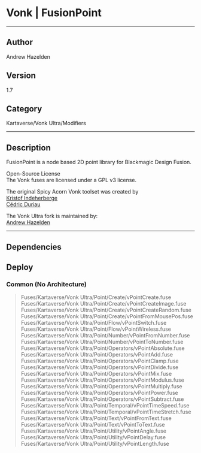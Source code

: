 # Vonk | FusionPoint
___

## Author
Andrew Hazelden

## Version
1.7

## Category
Kartaverse/Vonk Ultra/Modifiers

___

## Description
<p>FusionPoint is a node based 2D point library for Blackmagic Design Fusion.</p>

<p>Open-Source License<br>
The Vonk fuses are licensed under a GPL v3 license.</p>

<p>The original Spicy Acorn Vonk toolset was created by<br>
<a href="mailto:xmnr0x23@gmail.com">Kristof Indeherberge</a><br>
<a href="mailto:duriau.cedric@live.be">Cédric Duriau</a></p>

<p>The Vonk Ultra fork is maintained by:<br>
<a href="mailto:andrew@andrewhazelden.com">Andrew Hazelden</a></p>


___

## Dependencies

## Deploy

### Common (No Architecture)

> Fuses/Kartaverse/Vonk Ultra/Point/Create/vPointCreate.fuse  
> Fuses/Kartaverse/Vonk Ultra/Point/Create/vPointCreateImage.fuse  
> Fuses/Kartaverse/Vonk Ultra/Point/Create/vPointCreateRandom.fuse  
> Fuses/Kartaverse/Vonk Ultra/Point/Create/vPointFromMousePos.fuse  
> Fuses/Kartaverse/Vonk Ultra/Point/Flow/vPointSwitch.fuse  
> Fuses/Kartaverse/Vonk Ultra/Point/Flow/vPointWireless.fuse  
> Fuses/Kartaverse/Vonk Ultra/Point/Number/vPointFromNumber.fuse  
> Fuses/Kartaverse/Vonk Ultra/Point/Number/vPointToNumber.fuse  
> Fuses/Kartaverse/Vonk Ultra/Point/Operators/vPointAbsolute.fuse  
> Fuses/Kartaverse/Vonk Ultra/Point/Operators/vPointAdd.fuse  
> Fuses/Kartaverse/Vonk Ultra/Point/Operators/vPointClamp.fuse  
> Fuses/Kartaverse/Vonk Ultra/Point/Operators/vPointDivide.fuse  
> Fuses/Kartaverse/Vonk Ultra/Point/Operators/vPointMix.fuse  
> Fuses/Kartaverse/Vonk Ultra/Point/Operators/vPointModulus.fuse  
> Fuses/Kartaverse/Vonk Ultra/Point/Operators/vPointMultiply.fuse  
> Fuses/Kartaverse/Vonk Ultra/Point/Operators/vPointPower.fuse  
> Fuses/Kartaverse/Vonk Ultra/Point/Operators/vPointSubtract.fuse  
> Fuses/Kartaverse/Vonk Ultra/Point/Temporal/vPointTimeSpeed.fuse  
> Fuses/Kartaverse/Vonk Ultra/Point/Temporal/vPointTimeStretch.fuse  
> Fuses/Kartaverse/Vonk Ultra/Point/Text/vPointFromText.fuse  
> Fuses/Kartaverse/Vonk Ultra/Point/Text/vPointToText.fuse  
> Fuses/Kartaverse/Vonk Ultra/Point/Utility/vPointAngle.fuse  
> Fuses/Kartaverse/Vonk Ultra/Point/Utility/vPointDelay.fuse  
> Fuses/Kartaverse/Vonk Ultra/Point/Utility/vPointLength.fuse  
